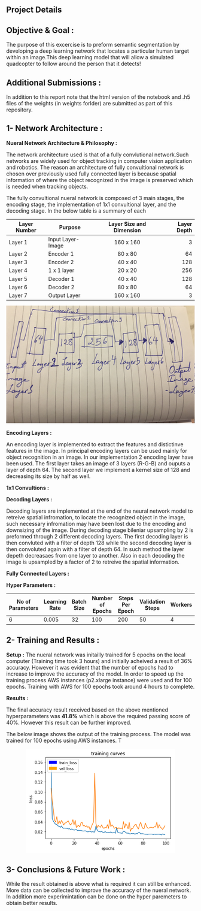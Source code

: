 ## Project Details

## Objective & Goal :

The purpose of this excercise is to preform  semantic segmentation by developing a deep learning network that locates a particular human target within an image.This deep learning model that will allow a simulated quadcopter to follow around the person that it detects!

## Additional Submissions :
In addition to this report note that the html version of the notebook  and .h5 files of the weights (in weights forlder) are submitted as part of this repository.

## 1- Network Architecture : 

__Nueral Network  Architecture & Philosophy :__

The network architecture used is that of a fully convlutional network.Such networks are widely used for object tracking in computer vision application and robotics. The reason an architecture of fully convultional network is chosen over previously used fully connected layer is because spatial information of where the object recognized in the image is preserved which is needed when tracking objects.

The fully convultional nueral network is composed of 3 main stages, the encoding stage, the implementation of 1x1 convultional layer, and the decoding stage. In the below table is a summary of each 

| Layer Number       | Purpose       | Layer Size and Dimension          | Layer Depth  |
| ------------- | ------------- |:-------------:| -----:|
| Layer 1        | Input Layer-Image | 160 x 160 | 3 |
| Layer 2       | Encoder 1 | 80 x 80 | 64 |
| Layer 3       | Encoder 2 | 40 x 40 | 128|
| Layer 4       | 1 x 1 layer | 20 x 20 | 256 |
| Layer 5       | Decoder 1 | 40 x 40 | 128|
| Layer 6       | Decoder 2 | 80 x 80 | 64 |
| Layer 7       |Output Layer | 160 x 160 | 3 |


<p align="center"><img src="./Images/archi.jpg" /></p>

__Encoding Layers :__

An encoding layer is implemented to extract the features and distictinve features in the image. In principal encoding layers can be used mainly for object recognition in an image. In our implementation 2 encoding layer have been used. The first layer takes an image of 3 layers (R-G-B) and ouputs a layer of depth 64. The second layer we implement a kernel size of 128 and decreasing its size by half as well.

__1x1 Convultions :__



__Decoding Layers :__

Decoding layers are implemented at the end of the neural network model to retreive spatial infromation, to locate the recognized object in the image, such necessary infromation may have been lost due to the encoding and downsizing of the image. During decoding stage bileniar upsampling by 2 is preformed through 2 different decoding layers.
The first decoding layer is then convluted with a filter of depth 128 while the second decoding layer is then convoluted again with a filter of depth 64. In such method the layer depeth decreasaes from one layer to another. Also in each decoding the image is upsampled by a factor of 2 to retreive the spatial information.

__Fully Connected Layers :__
 

__Hyper Parameters :__

No of Parameters | Learning Rate | Batch Size | Number of Epochs | Steps Per Epoch  | Validation Steps | Workers
--- | --- | --- | --- | ---| --- | ---
6 | 0.005 | 32 | 100 | 200| 50| 4





## 2- Training and Results : 

__Setup :__
The nueral network was initailly trained for 5 epochs on the local computer (Training time took 3 hours) and initially acheived a result of 36% accuracy. However it was evident that the number of epochs had to increase to improve the accuracy of the model. In order to speed up the training process AWS instances (p2.xlarge instance) were used and for 100 epochs. Training with AWS for 100 epochs took around 4 hours to complete.  

__Results :__

The final accuracy result received based on the above mentioned hyperparameters was __41.8%__ which is above the required passing score of 40%. However this result can be further improved. 

The below image shows the output of the training process. The model was trained for 100 epochs using AWS instances. T
<p align="center"><img src="./Images/result.png" /></p>

## 3- Conclusions & Future Work : 

While the result obtained is above what is required it can still be enhanced. More data can be collected to improve the accuracy of the nueral network. In addition more experimintation can be done on the hyper paremeters to obtain better results.

